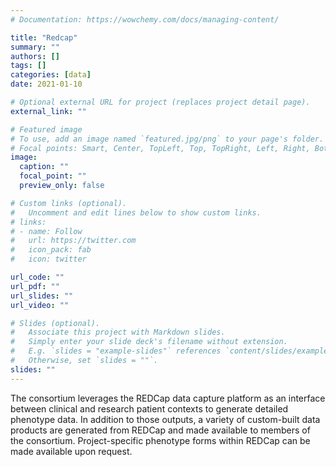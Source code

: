 ```yaml
---
# Documentation: https://wowchemy.com/docs/managing-content/

title: "Redcap"
summary: ""
authors: []
tags: []
categories: [data]
date: 2021-01-10

# Optional external URL for project (replaces project detail page).
external_link: ""

# Featured image
# To use, add an image named `featured.jpg/png` to your page's folder.
# Focal points: Smart, Center, TopLeft, Top, TopRight, Left, Right, BottomLeft, Bottom, BottomRight.
image:
  caption: ""
  focal_point: ""
  preview_only: false

# Custom links (optional).
#   Uncomment and edit lines below to show custom links.
# links:
# - name: Follow
#   url: https://twitter.com
#   icon_pack: fab
#   icon: twitter

url_code: ""
url_pdf: ""
url_slides: ""
url_video: ""

# Slides (optional).
#   Associate this project with Markdown slides.
#   Simply enter your slide deck's filename without extension.
#   E.g. `slides = "example-slides"` references `content/slides/example-slides.md`.
#   Otherwise, set `slides = ""`.
slides: ""
---
```


The consortium leverages the REDCap data capture platform as an interface between clinical and research patient contexts to generate detailed phenotype data. In addition to those outputs, a variety of custom-built data products are generated from REDCap and made available to members of the consortium. Project-specific phenotype forms within REDCap can be made available upon request.
